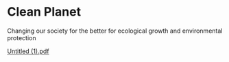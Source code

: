 # Clean Planet
Changing our society for the better for ecological growth and environmental protection

[Untitled (1).pdf](https://github.com/Clean-Planet/CleanPlanet/files/12623563/Untitled.1.pdf)
